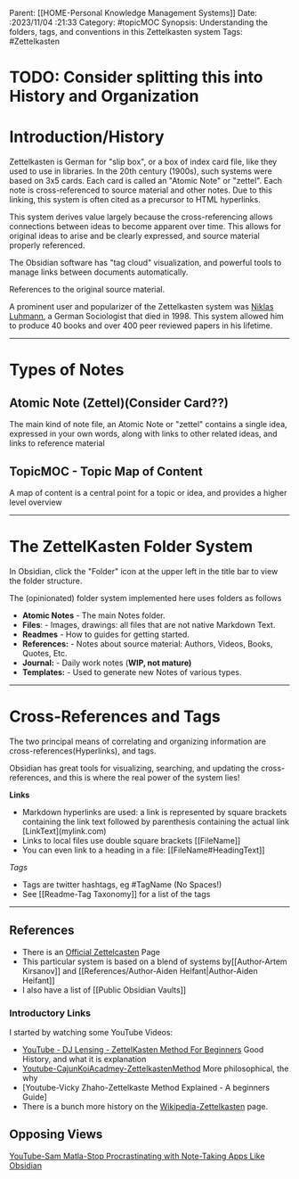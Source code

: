  Parent: [[HOME-Personal Knowledge Management Systems]]
Date: :2023/11/04 :21:33
Category: #topicMOC
Synopsis:  Understanding the folders, tags, and conventions in this Zettelkasten system 
Tags: #Zettelkasten 

# TODO: Consider splitting this into History and Organization

# Introduction/History 
Zettelkasten is German for "slip box", or a box of index card file, like they used to use in libraries.  In the 20th century (1900s), such systems were based on 3x5 cards. Each card is called an "Atomic Note" or "zettel".   Each note is cross-referenced to source material and other notes.  Due to this linking, this system is often cited as a precursor to HTML hyperlinks.

This system derives value largely because the cross-referencing allows connections  between ideas to become apparent over time.   This allows for original ideas to arise and be clearly expressed, and source material properly referenced.

The Obsidian software has "tag cloud" visualization, and powerful tools to manage links between documents automatically. 

References to the original source material. 

A prominent user and popularizer of the Zettelkasten system was [Niklas Luhmann](https://en.wikipedia.org/wiki/Niklas_Luhmann), a German Sociologist that died in 1998.  This system allowed him to produce 40 books and over 400 peer reviewed papers in his lifetime. 

----
# Types of Notes
## Atomic Note (Zettel)(Consider Card??)
The main kind of note file, an Atomic Note or "zettel" contains a single idea, expressed in your own words, along with links to other related ideas, and links to reference material 

## TopicMOC - Topic Map of Content
A map of content is  a central point for a topic or idea, and provides a higher level overview 

---
# The ZettelKasten Folder System
In Obsidian, click the "Folder" icon at the upper left in the title bar to view the folder structure. 

The (opinionated) folder system implemented here uses folders as follows

* **Atomic Notes**  - The main Notes folder.  
* **Files**:                - Images, drawings: all files that are not native Markdown Text.
* **Readmes**         - How to guides for getting started.
* **References:**     - Notes about source material:  Authors, Videos, Books, Quotes, Etc.
* **Journal:**            - Daily work notes (**WIP, not mature)**
* **Templates:**       - Used to generate new Notes of various types.

--- 
# Cross-References and Tags
The two principal means of correlating and organizing information are cross-references(Hyperlinks), and tags. 

Obsidian has great tools for visualizing, searching, and updating the cross-references, and this is where the real power of the system lies!

**Links**
* Markdown hyperlinks are used: a link is  represented by square brackets containing the link text followed by parenthesis containing the actual link \[LinkText]\(mylink.com) 
* Links to local files use double square brackets \[\[FileName]]
* You can even link to a heading in a file: \[\[FileName#HeadingText]]

*Tags*
* Tags are twitter hashtags, eg \#TagName (No Spaces!)
* See  [[Readme-Tag Taxonomy]] for a list of the tags


* ****
## References 
* There is an [Official Zettelcasten](https://zettelkasten.de/posts/overview/) Page
* This particular  system is based on  a blend of systems by[[Author-Artem Kirsanov]] and [[References/Author-Aiden Heifant|Author-Aiden Heifant]]
* I also have a list of [[Public Obsidian Vaults]]

### Introductory Links 
 I started by watching some YouTube Videos:
* [YouTube - DJ Lensing - ZettelKasten Method For Beginners](https://www.youtube.com/watch?v=CAerQtNkGT0)  Good History, and what it is explanation
* [Youtube-CajunKoiAcadmey-ZettelkastenMethod](https://www.youtube.com/watch?v=wFZHuWLA09M)  More philosophical, the why 
* [Youtube-Vicky Zhaho-Zettelkaste Method Explained - A beginners Guide]
* There is a bunch more history on the [Wikipedia-Zettelkasten](https://en.wikipedia.org/wiki/Zettelkasten) page.


## Opposing Views 

[YouTube-Sam Matla-Stop Procrastinating with Note-Taking Apps Like Obsidian](../References/Video-Sam%20Matla-Stop%20Procrastinating%20With%20Note%20Taking%20Apps.md)
